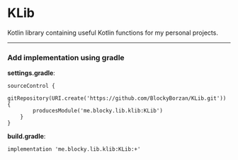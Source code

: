 # KLib
Kotlin library containing useful Kotlin functions for my personal projects.

***
<h3>Add implementation using gradle</h2>

**settings.gradle**:
```
sourceControl {
    gitRepository(URI.create('https://github.com/BlockyBorzan/KLib.git')) {
        producesModule('me.blocky.lib.klib:KLib')
    }
}
```
**build.gradle**:
```
implementation 'me.blocky.lib.klib:KLib:+'
```